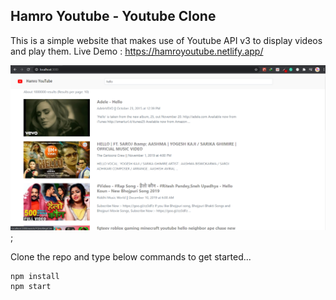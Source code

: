 ## Hamro Youtube - Youtube Clone

This is a simple website that makes use of Youtube API v3 to display videos and play them.
Live Demo : https://hamroyoutube.netlify.app/

![Hamro Youtube Screenshot](public/project-screenshot.png);

Clone the repo and type below commands to get started...

```
npm install
npm start
```
